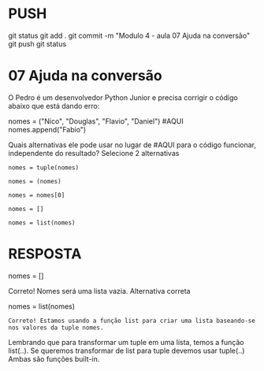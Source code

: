 
# ###################################################################################################################################################################
# ###################################################################################################################################################################
# PUSH

git status
git add .
git commit -m "Modulo 4 - aula 07 Ajuda na conversão"
git push
git status


# ###################################################################################################################################################################
# ###################################################################################################################################################################
# 07 Ajuda na conversão

O Pedro é um desenvolvedor Python Junior e precisa corrigir o código abaixo que está dando erro:

nomes = ("Nico", "Douglas", "Flavio", "Daniel")
#AQUI
nomes.append("Fabio") 

Quais alternativas ele pode usar no lugar de #AQUI para o código funcionar, independente do resultado?
Selecione 2 alternativas

    nomes = tuple(nomes)

    nomes = (nomes)

    nomes = nomes[0]

    nomes = []

    nomes = list(nomes)




# ###################################################################################################################################################################
# ###################################################################################################################################################################
# RESPOSTA

nomes = []

Correto! Nomes será uma lista vazia.
Alternativa correta

nomes = list(nomes)

    Correto! Estamos usando a função list para criar uma lista baseando-se nos valores da tuple nomes.

Lembrando que para transformar um tuple em uma lista, temos a função list(..). Se queremos transformar de list para tuple devemos usar tuple(..) Ambas são funções built-in.
